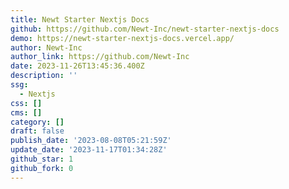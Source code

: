 ```yaml
---
title: Newt Starter Nextjs Docs
github: https://github.com/Newt-Inc/newt-starter-nextjs-docs
demo: https://newt-starter-nextjs-docs.vercel.app/
author: Newt-Inc
author_link: https://github.com/Newt-Inc
date: 2023-11-26T13:45:36.400Z
description: ''
ssg:
  - Nextjs
css: []
cms: []
category: []
draft: false
publish_date: '2023-08-08T05:21:59Z'
update_date: '2023-11-17T01:34:28Z'
github_star: 1
github_fork: 0
---
```

